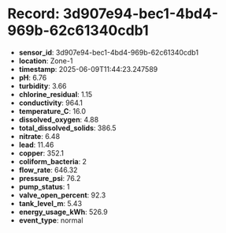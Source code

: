 # Record: 3d907e94-bec1-4bd4-969b-62c61340cdb1

- **sensor_id**: 3d907e94-bec1-4bd4-969b-62c61340cdb1
- **location**: Zone-1
- **timestamp**: 2025-06-09T11:44:23.247589
- **pH**: 6.76
- **turbidity**: 3.66
- **chlorine_residual**: 1.15
- **conductivity**: 964.1
- **temperature_C**: 16.0
- **dissolved_oxygen**: 4.88
- **total_dissolved_solids**: 386.5
- **nitrate**: 6.48
- **lead**: 11.46
- **copper**: 352.1
- **coliform_bacteria**: 2
- **flow_rate**: 646.32
- **pressure_psi**: 76.2
- **pump_status**: 1
- **valve_open_percent**: 92.3
- **tank_level_m**: 5.43
- **energy_usage_kWh**: 526.9
- **event_type**: normal